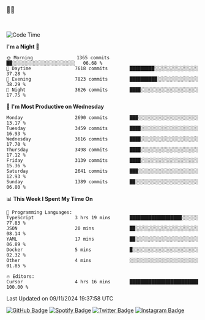 ### 🤙🍺

<!-- <a href="https://github-readme-stats.vercel.app/api?username=hzak2xx&count_private=true&show_icons=true&theme=dracula">
  <img align="center" src="https://github-readme-stats.vercel.app/api?username=hzak2xx&count_private=true&show_icons=true&theme=dracula" />
</a>
</br> -->
</br>

<!--START_SECTION:waka-->
![Code Time](http://img.shields.io/badge/Code%20Time-3%2C635%20hrs%2049%20mins-blue)

**I'm a Night 🦉** 

```text
🌞 Morning                1365 commits        ██░░░░░░░░░░░░░░░░░░░░░░░   06.68 % 
🌆 Daytime                7618 commits        █████████░░░░░░░░░░░░░░░░   37.28 % 
🌃 Evening                7823 commits        ██████████░░░░░░░░░░░░░░░   38.29 % 
🌙 Night                  3626 commits        ████░░░░░░░░░░░░░░░░░░░░░   17.75 % 
```
📅 **I'm Most Productive on Wednesday** 

```text
Monday                   2690 commits        ███░░░░░░░░░░░░░░░░░░░░░░   13.17 % 
Tuesday                  3459 commits        ████░░░░░░░░░░░░░░░░░░░░░   16.93 % 
Wednesday                3616 commits        ████░░░░░░░░░░░░░░░░░░░░░   17.70 % 
Thursday                 3498 commits        ████░░░░░░░░░░░░░░░░░░░░░   17.12 % 
Friday                   3139 commits        ████░░░░░░░░░░░░░░░░░░░░░   15.36 % 
Saturday                 2641 commits        ███░░░░░░░░░░░░░░░░░░░░░░   12.93 % 
Sunday                   1389 commits        ██░░░░░░░░░░░░░░░░░░░░░░░   06.80 % 
```


📊 **This Week I Spent My Time On** 

```text
💬 Programming Languages: 
TypeScript               3 hrs 19 mins       ███████████████████░░░░░░   77.83 % 
JSON                     20 mins             ██░░░░░░░░░░░░░░░░░░░░░░░   08.14 % 
YAML                     17 mins             ██░░░░░░░░░░░░░░░░░░░░░░░   06.89 % 
Docker                   5 mins              █░░░░░░░░░░░░░░░░░░░░░░░░   02.32 % 
Other                    4 mins              ░░░░░░░░░░░░░░░░░░░░░░░░░   01.85 % 

🔥 Editors: 
Cursor                   4 hrs 16 mins       █████████████████████████   100.00 % 
```


 Last Updated on 09/11/2024 19:37:58 UTC
<!--END_SECTION:waka-->

[![GitHub Badge](https://img.shields.io/badge/GitHub-100000?style=for-the-badge&logo=github&logoColor=white)](https://github.com/hzak2xx)
[![Spotify Badge](https://img.shields.io/badge/Spotify-1ED760?&style=for-the-badge&logo=spotify&logoColor=white)](https://open.spotify.com/user/uf90s6sbbh75a1mt44clkhkvf)
[![Twitter Badge](https://img.shields.io/badge/Twitter-1DA1F2?style=for-the-badge&logo=twitter&logoColor=white)](https://twitter.com/hzak2xx)
[![Instagram Badge](https://img.shields.io/badge/Instagram-E4405F?style=for-the-badge&logo=instagram&logoColor=white)](https://www.instagram.com/hzak2xx/)
